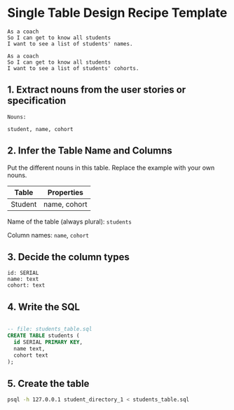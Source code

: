 # Single Table Design Recipe Template
```
As a coach
So I can get to know all students
I want to see a list of students' names.

As a coach
So I can get to know all students
I want to see a list of students' cohorts.
```

## 1. Extract nouns from the user stories or specification

```
Nouns:

student, name, cohort
```

## 2. Infer the Table Name and Columns

Put the different nouns in this table. Replace the example with your own nouns.

| Table                 | Properties          |
| --------------------- | ------------------- |
| Student               | name, cohort        |

Name of the table (always plural): `students`

Column names: `name`, `cohort`

## 3. Decide the column types
```
id: SERIAL
name: text
cohort: text
```

## 4. Write the SQL

```sql

-- file: students_table.sql
CREATE TABLE students (
  id SERIAL PRIMARY KEY,
  name text,
  cohort text
);

```

## 5. Create the table

```bash
psql -h 127.0.0.1 student_directory_1 < students_table.sql
```
